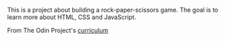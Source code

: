 This is a project about building a rock-paper-scissors game. The goal is to learn more about HTML, CSS and JavaScript.

From The Odin Project's [curriculum](https://www.theodinproject.com/courses/web-development-101/lessons/rock-paper-scissors)